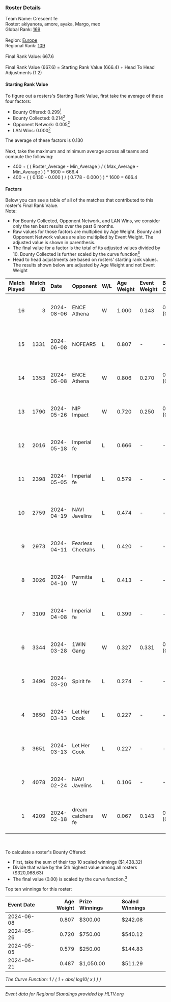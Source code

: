 ### Roster Details<br />
Team Name: Crescent fe<br />
Roster: akiyanora, amore, ayaka, Margo, meo<br />
Global Rank: [169](../standings_global.md)<br />
<br />
Region: [Europe]( ../standings_europe.md)<br />
Regional Rank: [109]( ../standings_europe.md)<br />
<br />
Final Rank Value:  667.6<br />
<br />
Final Rank Value (667.6) = Starting Rank Value (666.4) + Head To Head Adjustments (1.2)<br />

#### Starting Rank Value<br />
To figure out a rosters's Starting Rank Value, first take the average of these four factors:<br />
- Bounty Offered: 0.299[<sup>1</sup>](#table2)
- Bounty Collected: 0.214[<sup>2</sup>](#table1)
- Opponent Network: 0.005[<sup>2</sup>](#table1)
- LAN Wins: 0.000[<sup>2</sup>](#table1)

The average of these factors is 0.130<br />
<br />
Next, take the maximum and minimum average across all teams and compute the following:<br />
- 400 + ( ( Roster_Average - Min_Average ) / ( Max_Average - Min_Average ) ) * 1600 = 666.4
- 400 + ( ( 0.130 - 0.000 ) / ( 0.778 - 0.000 ) ) * 1600 = 666.4


#### Factors<br />
Below you can see a table of all of the matches that contributed to this roster's Final Rank Value.<br />
Note:<br />

- For Bounty Collected, Opponent Network, and LAN Wins, we consider only the ten best results over the past 6 months.
- Raw values for those factors are multiplied by Age Weight. Bounty and Opponent Network values are also multiplied by Event Weight. The adjusted value is shown in parenthesis.
- The final value for a factor is the total of its adjusted values divided by 10. Bounty Collected is further scaled by the curve function[<sup>3</sup>](#curveFunction)
- Head to head adjustments are based on rosters' starting rank values. The results shown below are adjusted by Age Weight and not Event Weight
<span id="table1"></span><br />


| Match Played | Match ID | Date       | Opponent          | W/L | Age Weight | Event Weight | Bounty Collected | Opponent Network | LAN Wins  | H2H Adj. | Roster                              |
| -: | -: | :- | :- | :- | :- | :- | :- | :- | :- | -: | :- |
|           16 |        3 | 2024-08-06 | ENCE Athena       | W   | 1.000      | 0.143        | 0.002 (0.000)    | 0.033 (0.005)    | 0 (0.000) |    13.62 | akiyanora, amore, ayaka, Margo, meo |
|           15 |     1331 | 2024-06-08 | NOFEAR5           | L   | 0.807      | -            | -                | -                | -         |   -12.08 | akiyanora, amore, ayaka, Margo, meo |
|           14 |     1353 | 2024-06-08 | ENCE Athena       | W   | 0.806      | 0.270        | 0.002 (0.001)    | 0.033 (0.007)    | 0 (0.000) |    11.51 | akiyanora, amore, ayaka, Margo, meo |
|           13 |     1790 | 2024-05-26 | NIP Impact        | W   | 0.720      | 0.250        | 0.005 (0.001)    | 0.219 (0.039)    | 0 (0.000) |    13.87 | akiyanora, amore, ayaka, Margo, meo |
|           12 |     2016 | 2024-05-18 | Imperial fe       | L   | 0.666      | -            | -                | -                | -         |    -1.98 | akiyanora, amore, ayaka, Margo, meo |
|           11 |     2398 | 2024-05-05 | Imperial fe       | L   | 0.579      | -            | -                | -                | -         |    -1.76 | akiyanora, amore, ayaka, Margo, meo |
|           10 |     2759 | 2024-04-19 | NAVI Javelins     | L   | 0.474      | -            | -                | -                | -         |    -3.82 | akiyanora, amore, ayaka, Margo, meo |
|            9 |     2973 | 2024-04-11 | Fearless Cheetahs | L   | 0.420      | -            | -                | -                | -         |    -5.82 | akiyanora, amore, ayaka, Margo, meo |
|            8 |     3026 | 2024-04-10 | Permitta W        | L   | 0.413      | -            | -                | -                | -         |    -9.31 | akiyanora, amore, ayaka, Margo, meo |
|            7 |     3109 | 2024-04-08 | Imperial fe       | L   | 0.399      | -            | -                | -                | -         |    -1.37 | akiyanora, amore, ayaka, Margo, meo |
|            6 |     3344 | 2024-03-28 | 1WIN Gang         | W   | 0.327      | 0.331        | 0.001 (0.000)    | 0.016 (0.002)    | 0 (0.000) |     5.04 | akiyanora, amore, ayaka, Margo, meo |
|            5 |     3496 | 2024-03-20 | Spirit fe         | L   | 0.274      | -            | -                | -                | -         |    -4.26 | akiyanora, amore, ayaka, Margo, meo |
|            4 |     3650 | 2024-03-13 | Let Her Cook      | L   | 0.227      | -            | -                | -                | -         |    -1.34 | akiyanora, amore, ayaka, Margo, meo |
|            3 |     3651 | 2024-03-13 | Let Her Cook      | L   | 0.227      | -            | -                | -                | -         |    -1.32 | akiyanora, amore, ayaka, Margo, meo |
|            2 |     4078 | 2024-02-24 | NAVI Javelins     | L   | 0.106      | -            | -                | -                | -         |    -1.00 | akiyanora, amore, ayaka, Margo, meo |
|            1 |     4209 | 2024-02-18 | dream catchers fe | W   | 0.067      | 0.143        | 0.016 (0.000)    | 0.206 (0.002)    | 0 (0.000) |     1.22 | akiyanora, amore, ayaka, Margo, meo |

<br />
<span id="table2"></span><br />
To calculate a roster's Bounty Offered:<br />

- First, take the sum of their top 10 scaled winnings ($1,438.32)
- Divide that value by the 5th highest value among all rosters ($320,068.63)
- The final value (0.00) is scaled by the curve function.[<sup>3</sup>](#curveFunction)

Top ten winnings for this roster:<br />

| Event Date | Age Weight | Prize Winnings | Scaled Winnings |
| :- | -: | :- | :- |
| 2024-06-08 |      0.807 | $300.00        | $242.08         |
| 2024-05-26 |      0.720 | $750.00        | $540.12         |
| 2024-05-05 |      0.579 | $250.00        | $144.83         |
| 2024-04-21 |      0.487 | $1,050.00      | $511.29         |


<span id="curveFunction"></span>_The Curve Function: 1 / ( 1 + abs( log10( x ) ) )_<br />

---
_Event data for Regional Standings provided by HLTV.org_<br />
